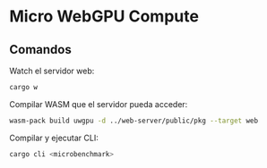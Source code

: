 # Micro WebGPU Compute

## Comandos

Watch el servidor web:

```sh
cargo w
```

Compilar WASM que el servidor pueda acceder:

```sh
wasm-pack build uwgpu -d ../web-server/public/pkg --target web
```

Compilar y ejecutar CLI:

```sh
cargo cli <microbenchmark>
```
